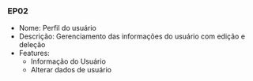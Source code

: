 ### EP02

- Nome: Perfil do usuário
- Descrição: Gerenciamento das informações do usuário com edição e deleção
- Features:
  * Informação do Usuário
  * Alterar dados de usuário